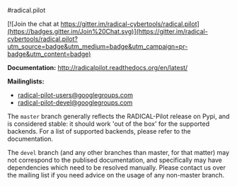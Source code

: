 #radical.pilot

[![Join the chat at https://gitter.im/radical-cybertools/radical.pilot](https://badges.gitter.im/Join%20Chat.svg)](https://gitter.im/radical-cybertools/radical.pilot?utm_source=badge&utm_medium=badge&utm_campaign=pr-badge&utm_content=badge)

**Documentation:** http://radicalpilot.readthedocs.org/en/latest/

**Mailinglists:** 

* radical-pilot-users@googlegroups.com
* radical-pilot-devel@googlegroups.com

The `master` branch generally reflects the RADICAL-Pilot release on Pypi, and is
considered stable: it should work 'out of the box' for the supported backends.
For a list of supported backends, please refer to the documentation.

The `devel` branch (and any other branches than master, for that matter)
may not correspond to the publised documentation, and specifically may have
dependencies which need to be resolved manually.  Please contact us over the
mailing list if you need advice on the usage of any non-master branch.

